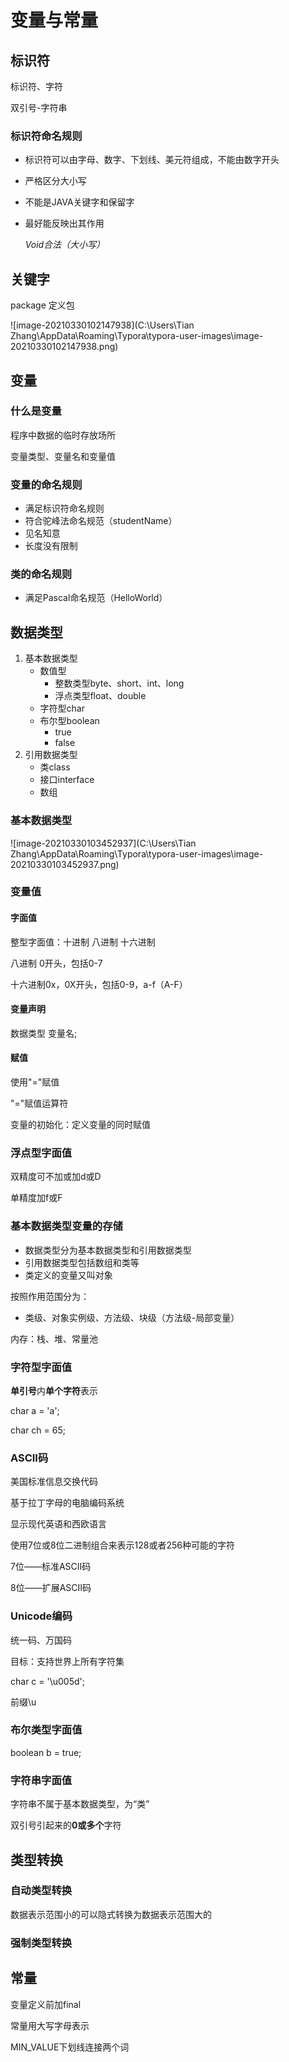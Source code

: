 # 变量与常量

## 标识符

标识符、字符

双引号-字符串

### 标识符命名规则

- 标识符可以由字母、数字、下划线、美元符组成，不能由数字开头

- 严格区分大小写

- 不能是JAVA关键字和保留字

- 最好能反映出其作用

  *Void合法（大小写）*

## 关键字

package 定义包

![image-20210330102147938](C:\Users\Tian Zhang\AppData\Roaming\Typora\typora-user-images\image-20210330102147938.png)

## 变量

### 什么是变量

程序中数据的临时存放场所

变量类型、变量名和变量值

### 变量的命名规则

- 满足标识符命名规则
- 符合驼峰法命名规范（studentName）
- 见名知意
- 长度没有限制

### 类的命名规则

- 满足Pascal命名规范（HelloWorld）

## 数据类型

1. 基本数据类型
    - 数值型
        - 整数类型byte、short、int、long
        - 浮点类型float、double
    - 字符型char
    - 布尔型boolean
        - true
        - false
2. 引用数据类型
    - 类class
    - 接口interface
    - 数组

### 基本数据类型

![image-20210330103452937](C:\Users\Tian Zhang\AppData\Roaming\Typora\typora-user-images\image-20210330103452937.png)

### 变量值

#### 字面值

整型字面值：十进制 八进制 十六进制

八进制 0开头，包括0-7

十六进制0x，0X开头，包括0-9，a-f（A-F）

#### 变量声明

数据类型 变量名;

#### 赋值

使用"="赋值

"="赋值运算符

变量的初始化：定义变量的同时赋值

### 浮点型字面值

双精度可不加或加d或D

单精度加f或F

### 基本数据类型变量的存储

- 数据类型分为基本数据类型和引用数据类型
- 引用数据类型包括数组和类等
- 类定义的变量又叫对象

按照作用范围分为：

- 类级、对象实例级、方法级、块级（方法级-局部变量）

内存：栈、堆、常量池

### 字符型字面值

**单引号**内**单个字符**表示

char a = 'a';

char ch = 65;

### ASCII码

美国标准信息交换代码

基于拉丁字母的电脑编码系统

显示现代英语和西欧语言

使用7位或8位二进制组合来表示128或者256种可能的字符

7位——标准ASCII码

8位——扩展ASCII码

### Unicode编码

统一码、万国码

目标：支持世界上所有字符集

char c = '\u005d';

前缀\u

### 布尔类型字面值

boolean b = true;

### 字符串字面值

字符串不属于基本数据类型，为“类”

双引号引起来的**0或多个**字符

## 类型转换

### 自动类型转换

数据表示范围小的可以隐式转换为数据表示范围大的

### 强制类型转换

## 常量

变量定义前加final

常量用大写字母表示

MIN_VALUE下划线连接两个词